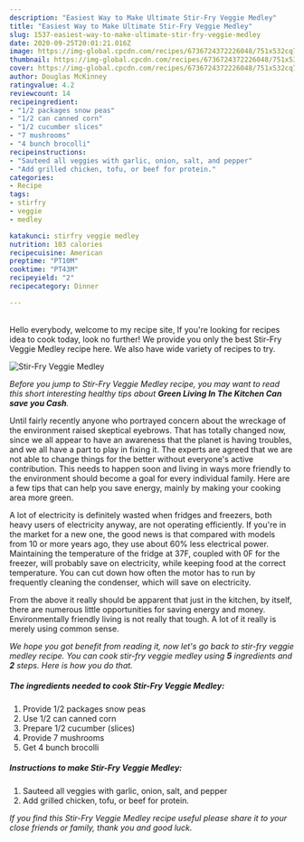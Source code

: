 ```yaml
---
description: "Easiest Way to Make Ultimate Stir-Fry Veggie Medley"
title: "Easiest Way to Make Ultimate Stir-Fry Veggie Medley"
slug: 1537-easiest-way-to-make-ultimate-stir-fry-veggie-medley
date: 2020-09-25T20:01:21.016Z
image: https://img-global.cpcdn.com/recipes/6736724372226048/751x532cq70/stir-fry-veggie-medley-recipe-main-photo.jpg
thumbnail: https://img-global.cpcdn.com/recipes/6736724372226048/751x532cq70/stir-fry-veggie-medley-recipe-main-photo.jpg
cover: https://img-global.cpcdn.com/recipes/6736724372226048/751x532cq70/stir-fry-veggie-medley-recipe-main-photo.jpg
author: Douglas McKinney
ratingvalue: 4.2
reviewcount: 14
recipeingredient:
- "1/2 packages snow peas"
- "1/2 can canned corn"
- "1/2 cucumber slices"
- "7 mushrooms"
- "4 bunch brocolli"
recipeinstructions:
- "Sauteed all veggies with garlic, onion, salt, and pepper"
- "Add grilled chicken, tofu, or beef for protein."
categories:
- Recipe
tags:
- stirfry
- veggie
- medley

katakunci: stirfry veggie medley 
nutrition: 103 calories
recipecuisine: American
preptime: "PT10M"
cooktime: "PT43M"
recipeyield: "2"
recipecategory: Dinner

---
```

<br>
Hello everybody, welcome to my recipe site, If you're looking for recipes idea to cook today, look no further! We provide you only the best Stir-Fry Veggie Medley recipe here. We also have wide variety of recipes to try.
<br>


![Stir-Fry Veggie Medley](https://img-global.cpcdn.com/recipes/6736724372226048/751x532cq70/stir-fry-veggie-medley-recipe-main-photo.jpg)

<i>Before you jump to Stir-Fry Veggie Medley recipe, you may want to read this short interesting healthy tips about 
<strong>Green Living In The Kitchen Can save you Cash</strong>.</i>
</br>

Until fairly recently anyone who portrayed concern about the wreckage of the environment raised skeptical eyebrows. That has totally changed now, since we all appear to have an awareness that the planet is having troubles, and we all have a part to play in fixing it. The experts are agreed that we are not able to change things for the better without everyone's active contribution. This needs to happen soon and living in ways more friendly to the environment should become a goal for every individual family. Here are a few tips that can help you save energy, mainly by making your cooking area more green.

A lot of electricity is definitely wasted when fridges and freezers, both heavy users of electricity anyway, are not operating efficiently. If you're in the market for a new one, the good news is that compared with models from 10 or more years ago, they use about 60% less electrical power. Maintaining the temperature of the fridge at 37F, coupled with 0F for the freezer, will probably save on electricity, while keeping food at the correct temperature. You can cut down how often the motor has to run by frequently cleaning the condenser, which will save on electricity.

From the above it really should be apparent that just in the kitchen, by itself, there are numerous little opportunities for saving energy and money. Environmentally friendly living is not really that tough. A lot of it really is merely using common sense.


<i>We hope you got benefit from reading it, now let's go back to stir-fry veggie medley recipe. You can cook stir-fry veggie medley using <strong>5</strong> ingredients and <strong>2</strong> steps. Here is how you do that.
</i>

##### The ingredients needed to cook Stir-Fry Veggie Medley:

1. Provide 1/2 packages snow peas
1. Use 1/2 can canned corn
1. Prepare 1/2 cucumber (slices)
1. Provide 7 mushrooms
1. Get 4 bunch brocolli


##### Instructions to make Stir-Fry Veggie Medley:

1. Sauteed all veggies with garlic, onion, salt, and pepper
1. Add grilled chicken, tofu, or beef for protein.


<i>If you find this Stir-Fry Veggie Medley recipe useful please share it to your close friends or family, thank you and good luck.</i>
